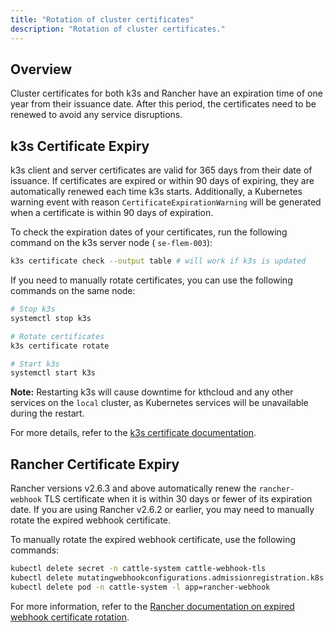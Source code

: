 ```yaml
---
title: "Rotation of cluster certificates"
description: "Rotation of cluster certificates."
---
```


## Overview

Cluster certificates for both k3s and Rancher have an expiration time of one year from their issuance date. After this period, the certificates need to be renewed to avoid any service disruptions.

## k3s Certificate Expiry

k3s client and server certificates are valid for 365 days from their date of issuance. If certificates are expired or within 90 days of expiring, they are automatically renewed each time k3s starts. Additionally, a Kubernetes warning event with reason `CertificateExpirationWarning` will be generated when a certificate is within 90 days of expiration.

To check the expiration dates of your certificates, run the following command on the k3s server node ( `se-flem-003`):

```bash
k3s certificate check --output table # will work if k3s is updated
```

If you need to manually rotate certificates, you can use the following commands on the same node:

```bash
# Stop k3s
systemctl stop k3s

# Rotate certificates
k3s certificate rotate

# Start k3s
systemctl start k3s
```

**Note:** Restarting k3s will cause downtime for kthcloud and any other services on the `local` cluster, as Kubernetes services will be unavailable during the restart.

For more details, refer to the [k3s certificate documentation](https://docs.k3s.io/cli/certificate).

## Rancher Certificate Expiry

Rancher versions v2.6.3 and above automatically renew the `rancher-webhook` TLS certificate when it is within 30 days or fewer of its expiration date. If you are using Rancher v2.6.2 or earlier, you may need to manually rotate the expired webhook certificate.

To manually rotate the expired webhook certificate, use the following commands:

```bash
kubectl delete secret -n cattle-system cattle-webhook-tls
kubectl delete mutatingwebhookconfigurations.admissionregistration.k8s.io --ignore-not-found=true rancher.cattle.io
kubectl delete pod -n cattle-system -l app=rancher-webhook
```

For more information, refer to the [Rancher documentation on expired webhook certificate rotation](https://ranchermanager.docs.rancher.com/troubleshooting/other-troubleshooting-tips/expired-webhook-certificate-rotation).
